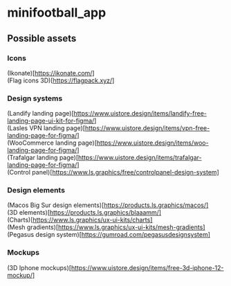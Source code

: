 # minifootball_app

## Possible assets

### Icons
(Ikonate)[https://ikonate.com/] <br>
(Flag icons 3D)[https://flagpack.xyz/] <br>

### Design systems
(Landify landing page)[https://www.uistore.design/items/landify-free-landing-page-ui-kit-for-figma/] <br>
(Lasles VPN landing page)[https://www.uistore.design/items/vpn-free-landing-page-for-figma/] <br>
(WooCommerce landing page)[https://www.uistore.design/items/woo-landing-page-for-figma/] <br>
(Trafalgar landing page)[https://www.uistore.design/items/trafalgar-landing-page-for-figma/] <br>
(Control panel)[https://www.ls.graphics/free/controlpanel-design-system] <br>


### Design elements
(Macos Big Sur design elements)[https://products.ls.graphics/macos/] <br>
(3D elements)[https://products.ls.graphics/blaaamm/] <br>
(Charts)[https://www.ls.graphics/ux-ui-kits/charts] <br>
(Mesh gradients)[https://www.ls.graphics/ux-ui-kits/mesh-gradients] <br>
(Pegasus design system)[https://gumroad.com/pegasusdesignsystem] <br>


### Mockups
(3D Iphone mockups)[https://www.uistore.design/items/free-3d-iphone-12-mockup/] <br>